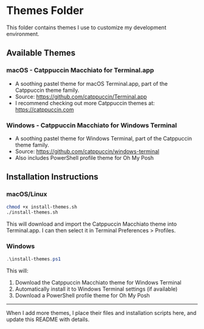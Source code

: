# Themes Folder

This folder contains themes I use to customize my development environment.

## Available Themes

### macOS - Catppuccin Macchiato for Terminal.app
- A soothing pastel theme for macOS Terminal.app, part of the Catppuccin theme family.
- Source: https://github.com/catppuccin/Terminal.app
- I recommend checking out more Catppuccin themes at: https://catppuccin.com

### Windows - Catppuccin Macchiato for Windows Terminal
- A soothing pastel theme for Windows Terminal, part of the Catppuccin theme family.
- Source: https://github.com/catppuccin/windows-terminal
- Also includes PowerShell profile theme for Oh My Posh

## Installation Instructions

### macOS/Linux
```bash
chmod +x install-themes.sh
./install-themes.sh
```

This will download and import the Catppuccin Macchiato theme into Terminal.app. I can then select it in Terminal Preferences > Profiles.

### Windows
```powershell
.\install-themes.ps1
```

This will:
1. Download the Catppuccin Macchiato theme for Windows Terminal
2. Automatically install it to Windows Terminal settings (if available)
3. Download a PowerShell profile theme for Oh My Posh

---

When I add more themes, I place their files and installation scripts here, and update this README with details.
